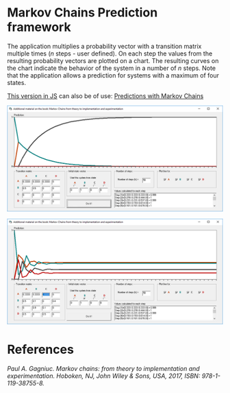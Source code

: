 # Markov Chains Prediction framework

The application multiplies a probability vector with a transition matrix multiple times (<i>n</i> steps - user defined). On each step the values from the resulting probability vectors are plotted on a chart. The resulting curves on the chart indicate the behavior of the system in a number of <i>n</i> steps. Note that the application allows a prediction for systems with a maximum of four states.

[This version in JS](https://gagniuc.github.io/Predictions-with-Markov-Chains/) can also be of use: [Predictions with Markov Chains](https://github.com/Gagniuc/Predictions-with-Markov-Chains)


![screenshot](https://github.com/Gagniuc/Markov-Chains-Prediction-framework/blob/main/Markov%20Chains%20-%20Prediction%20framework.PNG)

![screenshot](https://github.com/Gagniuc/Markov-Chains-Prediction-framework/blob/main/Markov%20Chains%20-%20Prediction%20framework%20(new%20setup).png)

# References
<i>Paul A. Gagniuc. Markov chains: from theory to implementation and experimentation. Hoboken, NJ,  John Wiley & Sons, USA, 2017, ISBN: 978-1-119-38755-8.</i>
